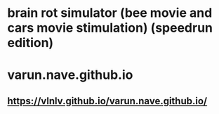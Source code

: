# brain rot simulator (bee movie and cars movie stimulation) (speedrun edition)
# varun.nave.github.io

## https://vlnlv.github.io/varun.nave.github.io/
